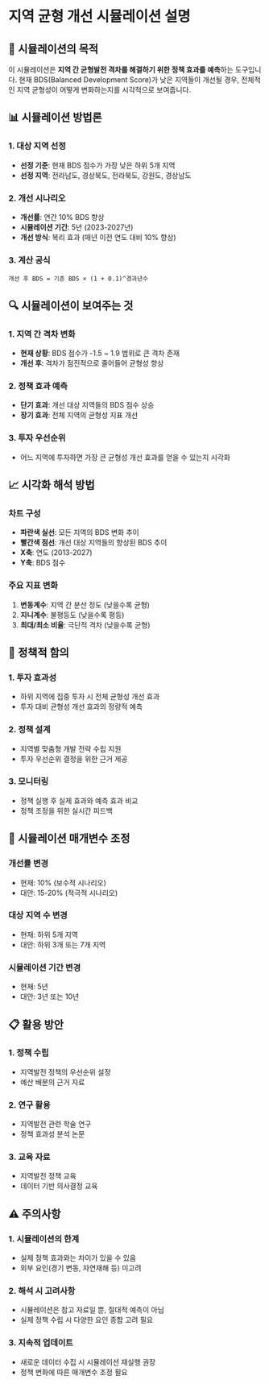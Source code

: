 # 지역 균형 개선 시뮬레이션 설명

## 🎯 시뮬레이션의 목적

이 시뮬레이션은 **지역 간 균형발전 격차를 해결하기 위한 정책 효과를 예측**하는 도구입니다. 현재 BDS(Balanced Development Score)가 낮은 지역들이 개선될 경우, 전체적인 지역 균형성이 어떻게 변화하는지를 시각적으로 보여줍니다.

## 📊 시뮬레이션 방법론

### 1. 대상 지역 선정
- **선정 기준**: 현재 BDS 점수가 가장 낮은 하위 5개 지역
- **선정 지역**: 전라남도, 경상북도, 전라북도, 강원도, 경상남도

### 2. 개선 시나리오
- **개선률**: 연간 10% BDS 향상
- **시뮬레이션 기간**: 5년 (2023-2027년)
- **개선 방식**: 복리 효과 (매년 이전 연도 대비 10% 향상)

### 3. 계산 공식
```
개선 후 BDS = 기존 BDS × (1 + 0.1)^경과년수
```

## 🔍 시뮬레이션이 보여주는 것

### 1. 지역 간 격차 변화
- **현재 상황**: BDS 점수가 -1.5 ~ 1.9 범위로 큰 격차 존재
- **개선 후**: 격차가 점진적으로 줄어들어 균형성 향상

### 2. 정책 효과 예측
- **단기 효과**: 개선 대상 지역들의 BDS 점수 상승
- **장기 효과**: 전체 지역의 균형성 지표 개선

### 3. 투자 우선순위
- 어느 지역에 투자하면 가장 큰 균형성 개선 효과를 얻을 수 있는지 시각화

## 📈 시각화 해석 방법

### 차트 구성
- **파란색 실선**: 모든 지역의 BDS 변화 추이
- **빨간색 점선**: 개선 대상 지역들의 향상된 BDS 추이
- **X축**: 연도 (2013-2027)
- **Y축**: BDS 점수

### 주요 지표 변화
1. **변동계수**: 지역 간 분산 정도 (낮을수록 균형)
2. **지니계수**: 불평등도 (낮을수록 평등)
3. **최대/최소 비율**: 극단적 격차 (낮을수록 균형)

## 🎯 정책적 함의

### 1. 투자 효과성
- 하위 지역에 집중 투자 시 전체 균형성 개선 효과
- 투자 대비 균형성 개선 효과의 정량적 예측

### 2. 정책 설계
- 지역별 맞춤형 개발 전략 수립 지원
- 투자 우선순위 결정을 위한 근거 제공

### 3. 모니터링
- 정책 실행 후 실제 효과와 예측 효과 비교
- 정책 조정을 위한 실시간 피드백

## 🔧 시뮬레이션 매개변수 조정

### 개선률 변경
- 현재: 10% (보수적 시나리오)
- 대안: 15-20% (적극적 시나리오)

### 대상 지역 수 변경
- 현재: 하위 5개 지역
- 대안: 하위 3개 또는 7개 지역

### 시뮬레이션 기간 변경
- 현재: 5년
- 대안: 3년 또는 10년

## 📋 활용 방안

### 1. 정책 수립
- 지역발전 정책의 우선순위 설정
- 예산 배분의 근거 자료

### 2. 연구 활용
- 지역발전 관련 학술 연구
- 정책 효과성 분석 논문

### 3. 교육 자료
- 지역발전 정책 교육
- 데이터 기반 의사결정 교육

## ⚠️ 주의사항

### 1. 시뮬레이션의 한계
- 실제 정책 효과와는 차이가 있을 수 있음
- 외부 요인(경기 변동, 자연재해 등) 미고려

### 2. 해석 시 고려사항
- 시뮬레이션은 참고 자료일 뿐, 절대적 예측이 아님
- 실제 정책 수립 시 다양한 요인 종합 고려 필요

### 3. 지속적 업데이트
- 새로운 데이터 수집 시 시뮬레이션 재실행 권장
- 정책 변화에 따른 매개변수 조정 필요 